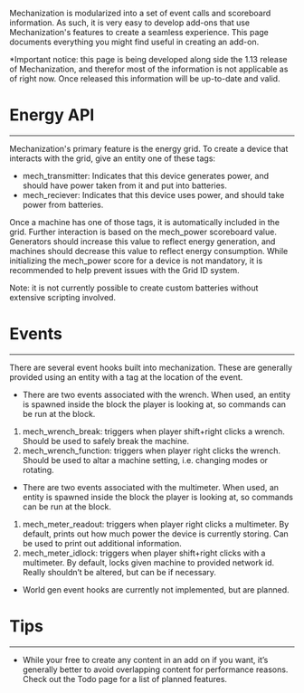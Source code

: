 Mechanization is modularized into a set of event calls and scoreboard information. As such, it is very easy to develop add-ons that use Mechanization's features to create a seamless experience. This page documents everything you might find useful in creating an add-on.

*Important notice: this page is being developed along side the 1.13 release of Mechanization, and therefor most of the information is not applicable as of right now. Once released this information will be up-to-date and valid.

# Energy API
***

Mechanization's primary feature is the energy grid. To create a device that interacts with the grid, give an entity one of these tags:
* mech_transmitter: Indicates that this device generates power, and should have power taken from it and put into batteries.
* mech_reciever: Indicates that this device uses power, and should take power from batteries.

Once a machine has one of those tags, it is automatically included in the grid. Further interaction is based on the mech_power scoreboard value. Generators should increase this value to reflect energy generation, and machines should decrease this value to reflect energy consumption. While initializing the mech_power score for a device is not mandatory, it is recommended to help prevent issues with the Grid ID system.

Note: it is not currently possible to create custom batteries without extensive scripting involved.

# Events
***
There are several event hooks built into mechanization. These are generally provided using an entity with a tag at the location of the event.
* There are two events associated with the wrench. When used, an entity is spawned inside the block the player is looking at, so commands can be run at the block.
1. mech_wrench_break: triggers when player shift+right clicks a wrench. Should be used to safely break the machine.
2. mech_wrench_function: triggers when player right clicks the wrench. Should be used to altar a machine setting, i.e. changing modes or rotating.
* There are two events associated with the multimeter. When used, an entity is spawned inside the block the player is looking at, so commands can be run at the block.
1. mech_meter_readout: triggers when player right clicks a multimeter. By default, prints out how much power the device is currently storing. Can be used to print out additional information.
2. mech_meter_idlock: triggers when player shift+right clicks with a multimeter. By default, locks given machine to provided network id. Really shouldn’t be altered, but can be if necessary.
* World gen event hooks are currently not implemented, but are planned.

# Tips
***
* While your free to create any content in an add on if you want, it’s generally better to avoid overlapping content for performance reasons. Check out the Todo page for a list of planned features.
